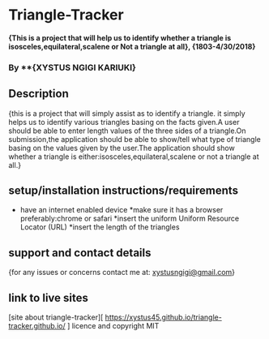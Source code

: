 # Triangle-Tracker
#### {This is a project that will help us to identify whether a triangle is isosceles,equilateral,scalene or Not a triangle at all}, {1803-4/30/2018}
### By **{XYSTUS NGIGI KARIUKI}
## Description
 {this is a project that will simply assist as to identify a triangle.
 it simply helps us to identify various triangles basing on the facts given.A user should be able to enter length values of the three sides of a triangle.On submission,the application should be able to show/tell what type of triangle basing on the values given by the user.The application should show whether a triangle is either:isosceles,equilateral,scalene or not a triangle at all.}
## setup/installation instructions/requirements
* have an internet enabled device
*make sure it has a browser preferably:chrome or safari
*insert the uniform Uniform Resource Locator (URL)
*insert the length of the triangles
## support and contact details
{for any issues or concerns contact me at: xystusngigi@gmail.com}
## link to live sites
[site about triangle-tracker][ https://xystus45.github.io/triangle-tracker.github.io/ ]
licence and copyright
MIT
